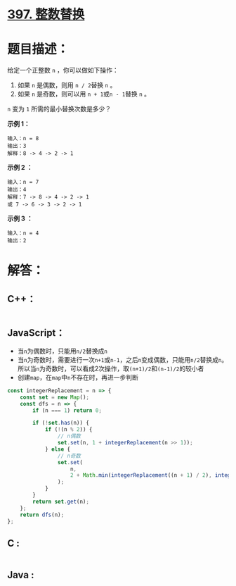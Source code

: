 # [397. 整数替换](https://leetcode-cn.com/problems/integer-replacement/)

# 题目描述：

给定一个正整数 `n` ，你可以做如下操作：

1. 如果 `n` 是偶数，则用 `n / 2`替换 `n` 。
2. 如果 `n` 是奇数，则可以用 `n + 1`或`n - 1`替换 `n` 。

`n` 变为 `1` 所需的最小替换次数是多少？



**示例 1：**

```
输入：n = 8
输出：3
解释：8 -> 4 -> 2 -> 1
```

**示例 2 ：**

```
输入：n = 7
输出：4
解释：7 -> 8 -> 4 -> 2 -> 1
或 7 -> 6 -> 3 -> 2 -> 1
```

**示例 3 ：**

```
输入：n = 4
输出：2
```




# 解答：

## C++：

```cpp

```

## JavaScript：

- 当`n`为偶数时，只能用`n/2`替换成`n`
- 当`n`为奇数时，需要进行一次`n+1`或`n-1`，之后`n`变成偶数，只能用`n/2`替换成`n`。所以当`n`为奇数时，可以看成2次操作，取`(n+1)/2`和`(n-1)/2`的较小者
- 创建`map`，在`map`中`n`不存在时，再进一步判断

```javascript
const integerReplacement = n => {
    const set = new Map();
    const dfs = n => {
        if (n === 1) return 0;

        if (!set.has(n)) {
            if (!(n % 2)) {
                // n偶数
                set.set(n, 1 + integerReplacement(n >> 1));
            } else {
                // n奇数
                set.set(
                    n,
                    2 + Math.min(integerReplacement((n + 1) / 2), integerReplacement((n - 1) / 2))
                );
            }
        }
        return set.get(n);
    };
    return dfs(n);
};
```
## C :
```c

```
## Java :
```java

```


